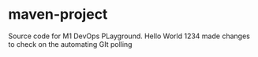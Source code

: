 # maven-project
Source code for M1 DevOps PLayground.
Hello World 1234
made changes to check on the automating GIt polling
